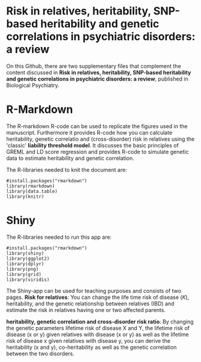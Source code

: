 # Risk in relatives, heritability, SNP-based heritability and genetic correlations in psychiatric disorders: a review

On this Github, there are two supplementary files that complement the content discussed in **Risk in relatives, heritability, SNP-based heritability and genetic correlations in psychiatric disorders: a review**, published in Biological Psychiatry.

# R-Markdown

The R-markdown R-code  can be used to replicate the figures used in the manuscript. Furthermore it provides R-code how you can calculate heritability, genetic correlatio and (cross-disorder) risk in relatives using the 'classic' **liability threshold model**. It discusses the basic principles of GREML and LD score regression and provides R-code to simulate genetic data to estimate heritability and genetic correlation.

The R-libraries needed to knit the document are:
 ```  
 #install.packages("rmarkdown") 
library(rmarkdown)   
library(data.table)
library(knitr)
 ```  
# Shiny
The R-libraries needed to run this app are:
 ```  
 #install.packages("rmarkdown") 
library(shiny)
library(ggplot2)
library(dplyr)
library(png)
library(grid)
library(viridis)  
 ```  


The Shiny-app can be used for teaching purposes and consists of two pages.
**Risk for relatives**:
You can change the life time risk of disease (*K*), heritability, and the genetic relationship between relatives (IBD) and estimate the risk in relatives having one or two affected parents.

**heritability, genetic correlation and cross-disorder risk ratio**:
By changing the genetic parameters lifetime risk of disease X and Y, the lifetime risk of disease (x or y) given relatives with disease (x or y) as well as the lifetime risk of disease x given relatives with disease y, you can derive the heritability (x and y), co-heritability as well as the genetic correlation between the two disorders.

